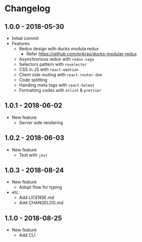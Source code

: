 # Changelog

## 1.0.0 - 2018-05-30
- Initial commit
- Features
  - Redux design with ducks modula redux
    - Refer https://github.com/erikras/ducks-modular-redux
  - Asynchronous redux with `redux-saga`
  - Selectors pattern with `reselector`
  - CSS in JS with `react-emotion`
  - Client side routing with `react-router-dom`
  - Code splitting
  - Handing meta tags with `react-helmet`
  - Formatting codes with `eslint` & `prettier`

## 1.0.1 - 2018-06-02
- New feature
  - Server side rendering

## 1.0.2 - 2018-06-03
- New feature
  - Test with `jest`

## 1.0.3 - 2018-08-24
- New feature
  - Adopt flow for typing
- etc.
  - Add LICENSE.md
  - Add CHANGELOG.md

## 1.1.0 - 2018-08-25
- New feature
  - Add CLI

